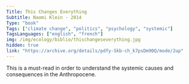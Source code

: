 ```yaml
---
Title: This Changes Everything
Subtitle: Naomi Klein - 2014
Type: "book"
Tags: ["climate change", "politics", "psychology", "systemic"]
TagsLanguages: ["english", "french"]
img: /img/ecology/biblio/thischangeseverything.jpg
hidden: true
link: "https://archive.org/details/pdfy-Skb-ch_k7psDm90Q/mode/2up"
---
```


This is a must-read in order to understand the systemic causes and consequences in the Anthropocene.